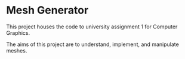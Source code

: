 # Mesh Generator

This project houses the code to university assignment 1 for Computer Graphics.

The aims of this project are to understand, implement, and manipulate meshes.
